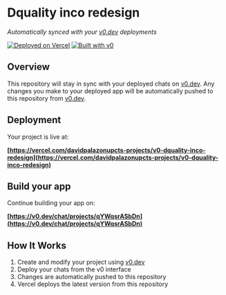 # Dquality inco redesign

*Automatically synced with your [v0.dev](https://v0.dev) deployments*

[![Deployed on Vercel](https://img.shields.io/badge/Deployed%20on-Vercel-black?style=for-the-badge&logo=vercel)](https://vercel.com/davidpalazonupcts-projects/v0-dquality-inco-redesign)
[![Built with v0](https://img.shields.io/badge/Built%20with-v0.dev-black?style=for-the-badge)](https://v0.dev/chat/projects/qYWqsrASbDn)

## Overview

This repository will stay in sync with your deployed chats on [v0.dev](https://v0.dev).
Any changes you make to your deployed app will be automatically pushed to this repository from [v0.dev](https://v0.dev).

## Deployment

Your project is live at:

**[https://vercel.com/davidpalazonupcts-projects/v0-dquality-inco-redesign](https://vercel.com/davidpalazonupcts-projects/v0-dquality-inco-redesign)**

## Build your app

Continue building your app on:

**[https://v0.dev/chat/projects/qYWqsrASbDn](https://v0.dev/chat/projects/qYWqsrASbDn)**

## How It Works

1. Create and modify your project using [v0.dev](https://v0.dev)
2. Deploy your chats from the v0 interface
3. Changes are automatically pushed to this repository
4. Vercel deploys the latest version from this repository

